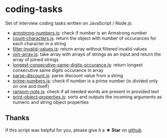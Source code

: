 # coding-tasks

Set of interview coding tasks written on JavaScript / Node.js:
- [armstrong-numbers.js](https://github.com/Marketionist/interview-tasks/blob/master/coding-tasks/armstrong-numbers.js): check if number is an Armstrong number
- [count-characters.js](https://github.com/Marketionist/interview-tasks/blob/master/coding-tasks/count-characters.js): return the object with number of occurances for each character in a string
- [filter-invalid-values.js](https://github.com/Marketionist/interview-tasks/blob/master/coding-tasks/filter-invalid-values.js): return array without filtered invalid values
- [join-array.js](https://github.com/Marketionist/interview-tasks/blob/master/coding-tasks/join-array.js): take array with arrays of strings as an input and return the array of joined strings
- [longest-consecutive-same-digits-occurance.js](https://github.com/Marketionist/interview-tasks/blob/master/coding-tasks/longest-consecutive-same-digits-occurance.js): return longest consecutive same digits occurance in array
- [parse-discount.js](https://github.com/Marketionist/interview-tasks/blob/master/coding-tasks/parse-discount.js): parse discount value from a string
- [prime-numbers.js](https://github.com/Marketionist/interview-tasks/blob/master/coding-tasks/prime-numbers.js): check if number is a prime number (is divided only on one and itself)
- [ransom-note.js](https://github.com/Marketionist/interview-tasks/blob/master/coding-tasks/ransom-note.js): check if all needed words are present in provided text
- [print-object-properties.js](https://github.com/Marketionist/interview-tasks/blob/master/coding-tasks/print-object-properties.js): sorts and outputs the incoming arguments as numeric
and string object properties

## Thanks
If this script was helpful for you, please give it a **★ Star**
on [github](https://github.com/Marketionist/interview-tasks).
